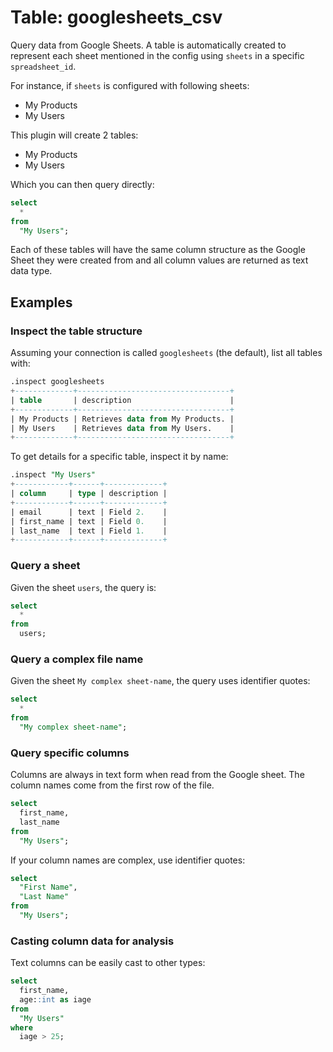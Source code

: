 # Table: googlesheets_csv

Query data from Google Sheets. A table is automatically created to represent each
sheet mentioned in the config using `sheets` in a specific `spreadsheet_id`.

For instance, if `sheets` is configured with following sheets:

- My Products
- My Users

This plugin will create 2 tables:

- My Products
- My Users

Which you can then query directly:

```sql
select
  *
from
  "My Users";
```

Each of these tables will have the same column structure as the Google Sheet they were
created from and all column values are returned as text data type.

## Examples

### Inspect the table structure

Assuming your connection is called `googlesheets` (the default), list all tables with:

```sql
.inspect googlesheets
+-------------+----------------------------------+
| table       | description                      |
+-------------+----------------------------------+
| My Products | Retrieves data from My Products. |
| My Users    | Retrieves data from My Users.    |
+-------------+----------------------------------+
```

To get details for a specific table, inspect it by name:

```sql
.inspect "My Users"
+------------+------+-------------+
| column     | type | description |
+------------+------+-------------+
| email      | text | Field 2.    |
| first_name | text | Field 0.    |
| last_name  | text | Field 1.    |
+------------+------+-------------+
```

### Query a sheet

Given the sheet `users`, the query is:

```sql
select
  *
from
  users;
```

### Query a complex file name

Given the sheet `My complex sheet-name`, the query uses identifier quotes:

```sql
select
  *
from
  "My complex sheet-name";
```

### Query specific columns

Columns are always in text form when read from the Google sheet. The column names come from the first row of the file.

```sql
select
  first_name,
  last_name
from
  "My Users";
```

If your column names are complex, use identifier quotes:

```sql
select
  "First Name",
  "Last Name"
from
  "My Users";
```

### Casting column data for analysis

Text columns can be easily cast to other types:

```sql
select
  first_name,
  age::int as iage
from
  "My Users"
where
  iage > 25;
```
